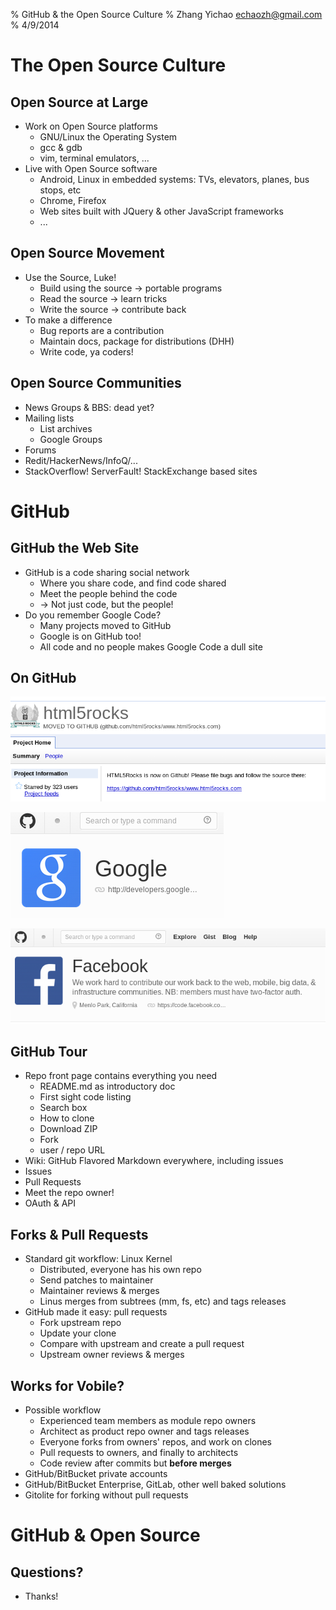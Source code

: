 % GitHub & the Open Source Culture
% Zhang Yichao <echaozh@gmail.com>
% 4/9/2014

# The Open Source Culture

## Open Source at Large

- Work on Open Source platforms
    - GNU/Linux the Operating System
    - gcc & gdb
    - vim, terminal emulators, ...
- Live with Open Source software
    - Android, Linux in embedded systems: TVs, elevators, planes, bus stops, etc
    - Chrome, Firefox
    - Web sites built with JQuery & other JavaScript frameworks
    - ...

## Open Source Movement

- Use the Source, Luke!
    - Build using the source -> portable programs
    - Read the source        -> learn tricks
    - Write the source       -> contribute back
- To make a difference
    - Bug reports are a contribution
    - Maintain docs, package for distributions (DHH)
    - Write code, ya coders!

## Open Source Communities

- News Groups & BBS: dead yet?
- Mailing lists
    - List archives
    - Google Groups
- Forums
- Redit/HackerNews/InfoQ/...
- StackOverflow! ServerFault! StackExchange based sites

# GitHub

## GitHub the Web Site

- GitHub is a code sharing social network
    - Where you share code, and find code shared
    - Meet the people behind the code
    - -> Not just code, but the people!
- Do you remember Google Code?
    - Many projects moved to GitHub
    - Google is on GitHub too!
    - All code and no people makes Google Code a dull site

## On GitHub

![](moved-to-github.png)

![](google-on-github.png)

![](facebook-on-github.png)

## GitHub Tour

- Repo front page contains everything you need
    - README.md as introductory doc
    - First sight code listing
    - Search box
    - How to clone
    - Download ZIP
    - Fork
    - user / repo URL
- Wiki: GitHub Flavored Markdown everywhere, including issues
- Issues
- Pull Requests
- Meet the repo owner!
- OAuth & API

## Forks & Pull Requests

- Standard git workflow: Linux Kernel
    - Distributed, everyone has his own repo
    - Send patches to maintainer
    - Maintainer reviews & merges
    - Linus merges from subtrees (mm, fs, etc) and tags releases
- GitHub made it easy: pull requests
    - Fork upstream repo
    - Update your clone
    - Compare with upstream and create a pull request
    - Upstream owner reviews & merges

## Works for Vobile?

- Possible workflow
    - Experienced team members as module repo owners
    - Architect as product repo owner and tags releases
    - Everyone forks from owners' repos, and work on clones
    - Pull requests to owners, and finally to architects
    - Code review after commits but **before merges**
- GitHub/BitBucket private accounts
- GitHub/BitBucket Enterprise, GitLab, other well baked solutions
- Gitolite for forking without pull requests

# GitHub & Open Source

## Questions?

- Thanks!
